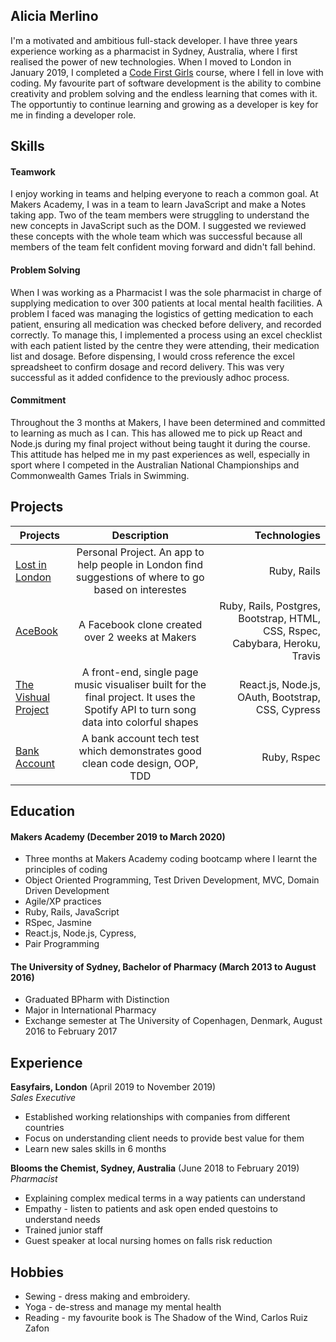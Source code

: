 ## Alicia Merlino

I'm a motivated and ambitious full-stack developer. I have three years experience working as a pharmacist in Sydney, Australia, where I first realised the power of new technologies. When I moved to London in January 2019, I completed a [Code First Girls](https://www.codefirstgirls.org.uk/) course, where I fell in love with coding. My favourite part of software development is the ability to combine creativity and problem solving and the endless learning that comes with it. The opportuntiy to continue learning and growing as a developer is key for me in finding a developer role.

## Skills

#### Teamwork

I enjoy working in teams and helping everyone to reach a common goal. At Makers Academy, I was in a team to learn JavaScript and make a Notes taking app. Two of the team members were struggling to understand the new concepts in JavaScript such as the DOM. I suggested we reviewed these concepts with the whole team which was successful because all members of the team felt confident moving forward and didn't fall behind.

#### Problem Solving

When I was working as a Pharmacist I was the sole pharmacist in charge of supplying medication to over 300 patients at local mental health facilities. A problem I faced was managing the logistics of getting medication to each patient, ensuring all medication was checked before delivery, and recorded correctly. To manage this, I implemented a process using an excel checklist with each patient listed by the centre they were attending, their medication list and dosage. Before dispensing, I would cross reference the excel spreadsheet to confirm dosage and record delivery. This was very successful as it added confidence to the previously adhoc process.

#### Commitment

Throughout the 3 months at Makers, I have been determined and committed to learning as much as I can. This has allowed me to pick up React and Node.js during my final project without being taught it during the course. This attitude has helped me in my past experiences as well, especially in sport where I competed in the Australian National Championships and Commonwealth Games Trials in Swimming.

## Projects

|Projects       | Description   | Technologies|
| ------------- |:-------------:| -----:|
|[Lost in London](https://github.com/acmerlino1/lost-in-london) | Personal Project. An app to help people in London find suggestions of where to go based on interestes | Ruby, Rails |
| [AceBook](https://github.com/acmerlino1/acebook-inSANE)     | A Facebook clone created over 2 weeks at Makers | Ruby, Rails, Postgres, Bootstrap, HTML, CSS, Rspec, Cabybara, Heroku, Travis|
| [The Vishual Project](https://github.com/acmerlino1/Front-End-Vishual)     | A front-end, single page music visualiser built for the final project. It uses the Spotify API to turn song data into colorful shapes       |   React.js, Node.js, OAuth, Bootstrap, CSS, Cypress |
| [Bank Account](https://github.com/acmerlino1/Bank-Challenge)  | A bank account tech test which demonstrates good clean code design, OOP, TDD|    Ruby, Rspec |

## Education

#### Makers Academy (December 2019 to March 2020)

- Three months at Makers Academy coding bootcamp where I learnt the principles of coding
- Object Oriented Programming, Test Driven Development, MVC, Domain Driven Development
- Agile/XP practices
- Ruby, Rails, JavaScript
- RSpec, Jasmine
- React.js, Node.js, Cypress, 
- Pair Programming

#### The University of Sydney, Bachelor of Pharmacy (March 2013 to August 2016)

- Graduated BPharm with Distinction
- Major in International Pharmacy
- Exchange semester at The University of Copenhagen, Denmark, August 2016 to February 2017

## Experience

**Easyfairs, London** (April 2019 to November 2019)    
*Sales Executive*  
- Established working relationships with companies from different countries
- Focus on understanding client needs to provide best value for them
- Learn new sales skills in 6 months

**Blooms the Chemist, Sydney, Australia** (June 2018 to February 2019)   
*Pharmacist*  
- Explaining complex medical terms in a way patients can understand
- Empathy - listen to patients and ask open ended questoins to understand needs
- Trained junior staff
- Guest speaker at local nursing homes on falls risk reduction

## Hobbies

- Sewing - dress making and embroidery.
- Yoga - de-stress and manage my mental health
- Reading - my favourite book is The Shadow of the Wind, Carlos Ruiz Zafon
